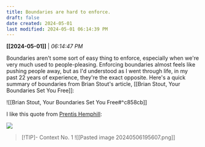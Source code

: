```yaml
---
title: Boundaries are hard to enforce.
draft: false
date created: 2024-05-01
last modified: 2024-05-01 06:14:39 PM
---
```


**[[2024-05-01]]** | *06:14:47 PM*

Boundaries aren't some sort of easy thing to enforce, especially when we're very much used to people-pleasing. Enforcing boundaries almost feels like pushing people away, but as I'd understood as I went through life, in my past 22 years of experience, they're the exact opposite. Here's a quick summary of boundaries from Brian Stout's article, [[Brian Stout, Your Boundaries Set You Free]]:

![[Brian Stout, Your Boundaries Set You Free#^c858cb]]

I like this quote from [Prentis Hemphill](https://prentishemphill.com/):

![](https://substackcdn.com/image/fetch/w_1456,c_limit,f_auto,q_auto:good,fl_progressive:steep/https%3A%2F%2Fbucketeer-e05bbc84-baa3-437e-9518-adb32be77984.s3.amazonaws.com%2Fpublic%2Fimages%2Fcc1c842f-8b1b-497f-a269-9b74e56132f6_765x566.png)

>[!TIP]- Context No. 1
>![[Pasted image 20240506195607.png]]
